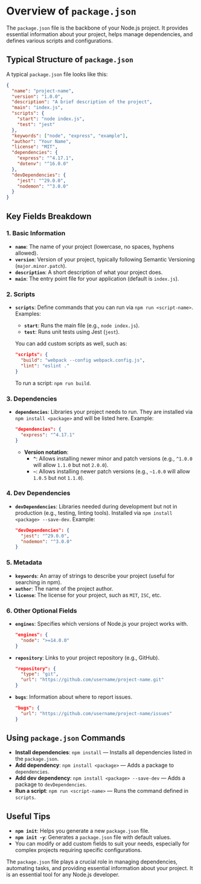 # Overview of `package.json`

The `package.json` file is the backbone of your Node.js project. It provides essential information about your project, helps manage dependencies, and defines various scripts and configurations.

## Typical Structure of `package.json`

A typical `package.json` file looks like this:

```json
{
  "name": "project-name",
  "version": "1.0.0",
  "description": "A brief description of the project",
  "main": "index.js",
  "scripts": {
    "start": "node index.js",
    "test": "jest"
  },
  "keywords": ["node", "express", "example"],
  "author": "Your Name",
  "license": "MIT",
  "dependencies": {
    "express": "^4.17.1",
    "dotenv": "^16.0.0"
  },
  "devDependencies": {
    "jest": "^29.0.0",
    "nodemon": "^3.0.0"
  }
}
```

## Key Fields Breakdown

### 1. Basic Information
- **`name`**: The name of your project (lowercase, no spaces, hyphens allowed).
- **`version`**: Version of your project, typically following Semantic Versioning (`major.minor.patch`).
- **`description`**: A short description of what your project does.
- **`main`**: The entry point file for your application (default is `index.js`).

### 2. Scripts
- **`scripts`**: Define commands that you can run via `npm run <script-name>`. Examples:
  - **`start`**: Runs the main file (e.g., `node index.js`).
  - **`test`**: Runs unit tests using Jest (`jest`).

  You can add custom scripts as well, such as:
  
  ```json
  "scripts": {
    "build": "webpack --config webpack.config.js",
    "lint": "eslint ."
  }
  ```

  To run a script: `npm run build`.

### 3. Dependencies
- **`dependencies`**: Libraries your project needs to run. They are installed via `npm install <package>` and will be listed here. Example:

  ```json
  "dependencies": {
    "express": "^4.17.1"
  }
  ```

  - **Version notation**:
    - **`^`**: Allows installing newer minor and patch versions (e.g., `^1.0.0` will allow `1.1.0` but not `2.0.0`).
    - **`~`**: Allows installing newer patch versions (e.g., `~1.0.0` will allow `1.0.5` but not `1.1.0`).

### 4. Dev Dependencies
- **`devDependencies`**: Libraries needed during development but not in production (e.g., testing, linting tools). Installed via `npm install <package> --save-dev`. Example:

  ```json
  "devDependencies": {
    "jest": "^29.0.0",
    "nodemon": "^3.0.0"
  }
  ```

### 5. Metadata
- **`keywords`**: An array of strings to describe your project (useful for searching in npm).
- **`author`**: The name of the project author.
- **`license`**: The license for your project, such as `MIT`, `ISC`, etc.

### 6. Other Optional Fields
- **`engines`**: Specifies which versions of Node.js your project works with.

  ```json
  "engines": {
    "node": ">=14.0.0"
  }
  ```

- **`repository`**: Links to your project repository (e.g., GitHub).

  ```json
  "repository": {
    "type": "git",
    "url": "https://github.com/username/project-name.git"
  }
  ```

- **`bugs`**: Information about where to report issues.

  ```json
  "bugs": {
    "url": "https://github.com/username/project-name/issues"
  }
  ```

## Using `package.json` Commands

- **Install dependencies**: `npm install` — Installs all dependencies listed in the `package.json`.
- **Add dependency**: `npm install <package>` — Adds a package to `dependencies`.
- **Add dev dependency**: `npm install <package> --save-dev` — Adds a package to `devDependencies`.
- **Run a script**: `npm run <script-name>` — Runs the command defined in `scripts`.

## Useful Tips

- **`npm init`**: Helps you generate a new `package.json` file.
- **`npm init -y`**: Generates a `package.json` file with default values.
- You can modify or add custom fields to suit your needs, especially for complex projects requiring specific configurations.

The `package.json` file plays a crucial role in managing dependencies, automating tasks, and providing essential information about your project. It is an essential tool for any Node.js developer.


